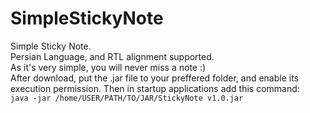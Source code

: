 # SimpleStickyNote
Simple Sticky Note.
<br>
Persian Language, and RTL alignment supported.
<br>
As it's very simple, you will never miss a note :)
<br>
After download, put the .jar file to your preffered folder, and enable its execution permission. Then in startup applications add this command:<br>
```java -jar /home/USER/PATH/TO/JAR/StickyNote v1.0.jar```
